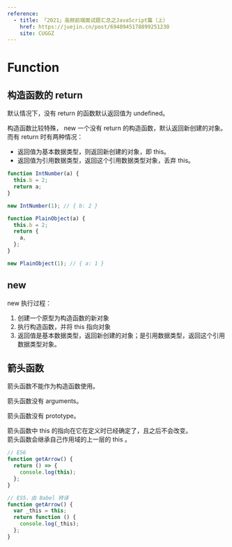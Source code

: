 ```yaml
---
reference:
  - title: 「2021」高频前端面试题汇总之JavaScript篇（上）
    href: https://juejin.cn/post/6940945178899251230
    site: CUGGZ
---
```


# Function

## 构造函数的 return

默认情况下，没有 return 的函数默认返回值为 undefined。

构造函数比较特殊， new 一个没有 return 的构造函数，默认返回新创建的对象。
<br/>而有 return 时有两种情况：
* 返回值为基本数据类型，则返回新创建的对象，即 this。
* 返回值为引用数据类型，返回这个引用数据类型对象，丢弃 this。

```js
function IntNumber(a) {
  this.b = 2;
  return a;
}

new IntNumber(1); // { b: 2 }
```

```js
function PlainObject(a) {
  this.b = 2;
  return {
    a,
  };
}

new PlainObject(1); // { a: 1 }
```

## new

new 执行过程：
1. 创建一个原型为构造函数的新对象
2. 执行构造函数，并将 this 指向对象
3. 返回值是基本数据类型，返回新创建的对象；是引用数据类型，返回这个引用数据类型对象。

<!--@include: ../../interview/questions/write-new.md-->

## 箭头函数

箭头函数不能作为构造函数使用。

箭头函数没有 arguments。

箭头函数没有 prototype。

箭头函数中 this 的指向在它在定义时已经确定了，且之后不会改变。
<br/>箭头函数会继承自己作用域的上一层的 this 。

```js
// ES6 
function getArrow() {
  return () => {
    console.log(this); 
  };
}

// ES5，由 Babel 转译
function getArrow() { 
  var _this = this; 
  return function () { 
    console.log(_this); 
  }; 
}
```
